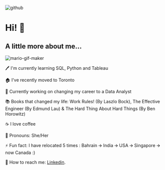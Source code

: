 
![github](https://user-images.githubusercontent.com/88034960/148631677-70e7e487-d21a-46e0-92fa-5cf7a2d97ee9.gif)


# Hi! 👋








## A little more about me...

![mario-gif-maker](https://user-images.githubusercontent.com/88034960/148655055-5c0af606-84d6-49af-a490-8d5430c8044d.gif)          

🖊️ I'm currently learning SQL, Python and Tableau

🏠 I've recently moved to Toronto

🎯 Currently working on changing my career to a Data Analyst

📚 Books that changed my life: Work Rules! (By Laszlo Bock), The Effective Engineer (By Edmund Lau) & The Hard Thing About Hard Things (By Ben Horowitz)

☕ I love coffee

🙂 Pronouns: She/Her

⚡ Fun fact: I have relocated 5 times : Bahrain 🡪 India 🡪 USA 🡪 Singapore 🡪  now Canada :)

💬 How to reach me: [Linkedin](https://www.linkedin.com/in/jainiejose).


